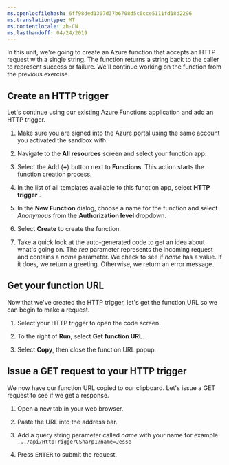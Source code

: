 ```yaml
---
ms.openlocfilehash: 6ff98ded1307d37b6708d5c6cce5111fd18d2296
ms.translationtype: MT
ms.contentlocale: zh-CN
ms.lasthandoff: 04/24/2019
---
```

In this unit, we're going to create an Azure function that accepts an HTTP request with a single string. The function returns a string back to the caller to represent success or failure. We'll continue working on the function from the previous exercise.

## <a name="create-an-http-trigger"></a>Create an HTTP trigger

Let's continue using our existing Azure Functions application and add an HTTP trigger.

1. Make sure you are signed into the [Azure portal](https://portal.azure.com/learn.docs.microsoft.com?azure-portal=true) using the same account you activated the sandbox with.

1. Navigate to the **All resources** screen and select your function app.

1. Select the Add (**+**) button next to **Functions**. This action starts the function creation process.

1. In the list of all templates available to this function app, select **HTTP trigger** .

1. In the **New Function** dialog, choose a name for the function and select  *Anonymous* from the **Authorization level** dropdown.
1. Select **Create** to create the function. 

1. Take a quick look at the auto-generated code to get an idea about what's going on. The *req* parameter represents the incoming request and contains a *name* parameter. We check to see if *name* has a value. If it does, we return a greeting. Otherwise, we return an error message.

## <a name="get-your-function-url"></a>Get your function URL

Now that we've created the HTTP trigger, let's get the function URL so we can begin to make a request.

1. Select your HTTP trigger to open the code screen.

1. To the right of **Run**, select **Get function URL**.

1. Select **Copy**, then close the function URL popup.

## <a name="issue-a-get-request-to-your-http-trigger"></a>Issue a GET request to your HTTP trigger

We now have our function URL copied to our clipboard. Let's issue a GET request to see if we get a response.

1. Open a new tab in your web browser.

1. Paste the URL into the address bar.

1. Add a query string parameter called *name* with your name for example `.../api/HttpTriggerCSharp1?name=Jesse`

1. Press <kbd>ENTER</kbd> to submit the request.
